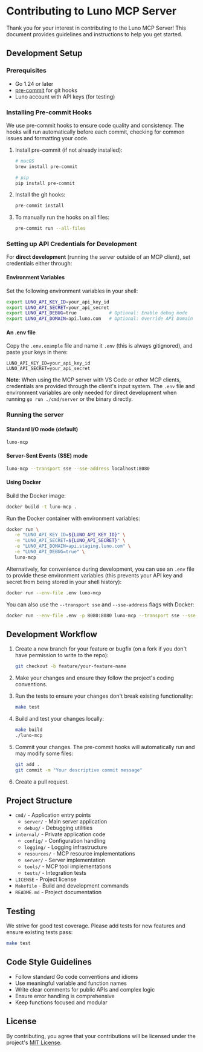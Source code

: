 # Contributing to Luno MCP Server

Thank you for your interest in contributing to the Luno MCP Server! This document provides guidelines and instructions to help you get started.

## Development Setup

### Prerequisites

- Go 1.24 or later
- [pre-commit](https://pre-commit.com/) for git hooks
- Luno account with API keys (for testing)

### Installing Pre-commit Hooks

We use pre-commit hooks to ensure code quality and consistency. The hooks will run automatically before each commit, checking for common issues and formatting your code.

1. Install pre-commit (if not already installed):

   ```bash
   # macOS
   brew install pre-commit

   # pip
   pip install pre-commit
   ```

2. Install the git hooks:

   ```bash
   pre-commit install
   ```

3. To manually run the hooks on all files:

   ```bash
   pre-commit run --all-files
   ```

### Setting up API Credentials for Development

For **direct development** (running the server outside of an MCP client), set credentials either through:

#### Environment Variables

Set the following environment variables in your shell:

```bash
export LUNO_API_KEY_ID=your_api_key_id
export LUNO_API_SECRET=your_api_secret
export LUNO_API_DEBUG=true            # Optional: Enable debug mode
export LUNO_API_DOMAIN=api.luno.com   # Optional: Override API Domain
```

#### An .env file

Copy the `.env.example` file and name it `.env` (this is always gitignored), and paste your keys in there:

```env
LUNO_API_KEY_ID=your_api_key_id
LUNO_API_SECRET=your_api_secret
```

**Note**: When using the MCP server with VS Code or other MCP clients, credentials are provided through the client's input system. The `.env` file and environment variables are only needed for direct development when running `go run ./cmd/server` or the binary directly.

### Running the server

#### Standard I/O mode (default)

```bash
luno-mcp
```

#### Server-Sent Events (SSE) mode

```bash
luno-mcp --transport sse --sse-address localhost:8080
```

#### Using Docker

Build the Docker image:

```bash
docker build -t luno-mcp .
```

Run the Docker container with environment variables:

```bash
docker run \
   -e "LUNO_API_KEY_ID=${LUNO_API_KEY_ID}" \
   -e "LUNO_API_SECRET=${LUNO_API_SECRET}" \
   -e "LUNO_API_DOMAIN=api.staging.luno.com" \
   -e "LUNO_API_DEBUG=true" \
   luno-mcp
```

Alternatively, for convenience during development, you can use an `.env` file to provide these environment variables (this prevents your API key and secret from being stored in your shell history):

```bash
docker run --env-file .env luno-mcp
```

You can also use the `--transport sse` and `--sse-address` flags with Docker:

```bash
docker run --env-file .env -p 8080:8080 luno-mcp --transport sse --sse-address 0.0.0.0:8080
```

## Development Workflow

1. Create a new branch for your feature or bugfix (on a fork if you don't have permission to write to the repo):

   ```bash
   git checkout -b feature/your-feature-name
   ```

2. Make your changes and ensure they follow the project's coding conventions.

3. Run the tests to ensure your changes don't break existing functionality:

   ```bash
   make test
   ```

4. Build and test your changes locally:

   ```bash
   make build
   ./luno-mcp
   ```

5. Commit your changes. The pre-commit hooks will automatically run and may modify some files:

   ```bash
   git add .
   git commit -m "Your descriptive commit message"
   ```

6. Create a pull request.

## Project Structure

- `cmd/` - Application entry points
  - `server/` - Main server application
  - `debug/` - Debugging utilities
- `internal/` - Private application code
  - `config/` - Configuration handling
  - `logging/` - Logging infrastructure
  - `resources/` - MCP resource implementations
  - `server/` - Server implementation
  - `tools/` - MCP tool implementations
  - `tests/` - Integration tests
- `LICENSE` - Project license
- `Makefile` - Build and development commands
- `README.md` - Project documentation

## Testing

We strive for good test coverage. Please add tests for new features and ensure existing tests pass:

```bash
make test
```

## Code Style Guidelines

- Follow standard Go code conventions and idioms
- Use meaningful variable and function names
- Write clear comments for public APIs and complex logic
- Ensure error handling is comprehensive
- Keep functions focused and modular

## License

By contributing, you agree that your contributions will be licensed under the project's [MIT License](LICENSE).
